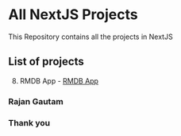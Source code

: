 # All NextJS Projects

This Repository contains all the projects in NextJS

## List of projects

8. RMDB App - [RMDB App](https://rgautam320-rmdb.vercel.app)

### Rajan Gautam

### Thank you
